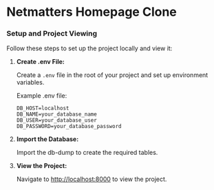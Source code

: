 # Netmatters Homepage Clone

### Setup and Project Viewing

Follow these steps to set up the project locally and view it:

1. **Create .env File:**

    Create a `.env` file in the root of your project and set up environment variables.

    Example .env file:

    ```env
    DB_HOST=localhost
    DB_NAME=your_database_name
    DB_USER=your_database_user
    DB_PASSWORD=your_database_password
    ```

2. **Import the Database:**

    Import the db-dump to create the required tables. 

3. **View the Project:**

    Navigate to [http://localhost:8000](http://localhost:8000) to view the project.